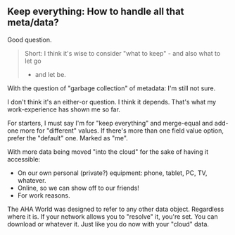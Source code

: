 ## Keep everything: How to handle all that meta/data?

Good question.

> Short: I think it's wise to consider "what to keep" - and also what to let go
> - and let be.

With the question of "garbage collection" of metadata: I'm still not sure.

I don't think it's an either-or question.
I think it depends.
That's what my work-experience has shown me so far.

For starters, I must say I'm for "keep everything" and merge-equal and add-one
more for "different" values.
If there's more than one field value option, prefer the "default" one.
Marked as "me".

With more data being moved "into the cloud" for the sake of having it accessible:

  * On our own personal (private?) equipment: phone, tablet, PC, TV, whatever.
  * Online, so we can show off to our friends!
  * For work reasons.

The AHA World was designed to refer to any other data object. Regardless where
it is. If your network allows you to "resolve" it, you're set. You can download
or whatever it. Just like you do now with your "cloud" data.

